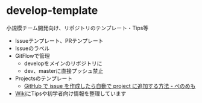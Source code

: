 # develop-template
小規模チーム開発向け、リポジトリのテンプレート・Tips等

- Issueテンプレート、PRテンプレート
- Issueのラベル
- GitFlowで管理
  - developをメインのリポジトリに
  - dev、masterに直接プッシュ禁止
- Projectsのテンプレート
  - [GitHub で issue を作成したら自動で project に追加する方法 \- ぺのめも](https://peno022.hatenablog.com/entry/add-issues-to-github-project)
- [Wiki](https://github.com/onozuka/develop-template/wiki)にTipsや初学者向け情報を整理しています


